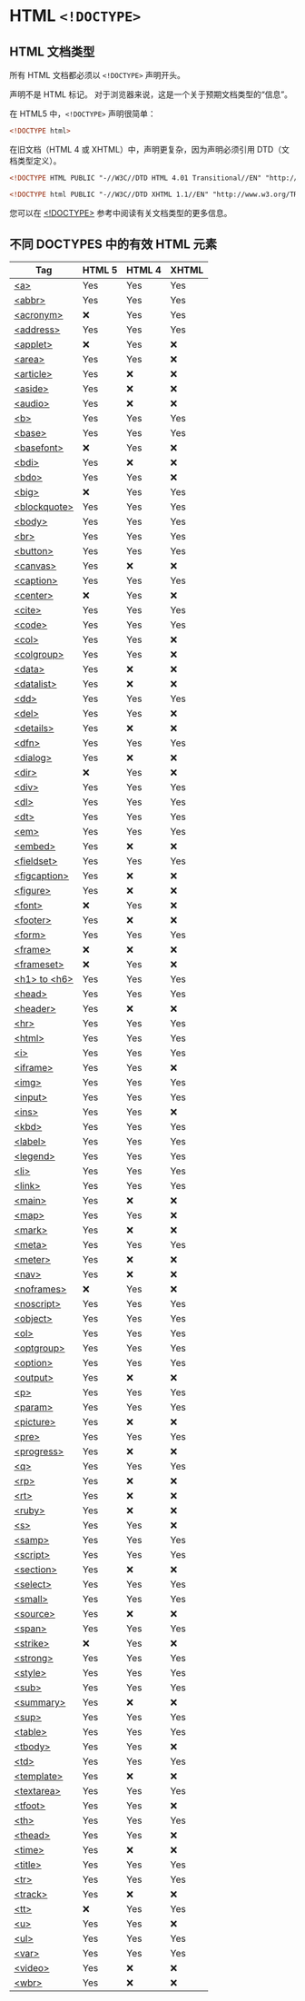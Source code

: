HTML `<!DOCTYPE>`
===

## HTML 文档类型

所有 HTML 文档都必须以 `<!DOCTYPE>` 声明开头。

声明不是 HTML 标记。 对于浏览器来说，这是一个关于预期文档类型的“信息”。

在 HTML5 中，`<!DOCTYPE>` 声明很简单：

```html
<!DOCTYPE html>
```

在旧文档（HTML 4 或 XHTML）中，声明更复杂，因为声明必须引用 DTD（文档类型定义）。

```html
<!DOCTYPE HTML PUBLIC "-//W3C//DTD HTML 4.01 Transitional//EN" "http://www.w3.org/TR/html4/loose.dtd">
```

```html
<!DOCTYPE html PUBLIC "-//W3C//DTD XHTML 1.1//EN" "http://www.w3.org/TR/xhtml11/DTD/xhtml11.dtd">
```

您可以在 [<!DOCTYPE>](../tags/doctype.md) 参考中阅读有关文档类型的更多信息。


## 不同 DOCTYPES 中的有效 HTML 元素


| Tag | HTML 5 | HTML 4 | XHTML |
| ---- | ---- | ---- | ---- |
| [&lt;a&gt;](../tags/a.md) | Yes | Yes | Yes |
| [&lt;abbr&gt;](../tags/abbr.md) |Yes | Yes | Yes |
| [&lt;acronym&gt;](../tags/acronym.md) | ❌ | Yes | Yes |
| [&lt;address&gt;](../tags/address.md) |Yes | Yes | Yes |
| [&lt;applet&gt;](../tags/applet.md) | ❌ | Yes | ❌ |
| [&lt;area&gt;](../tags/area.md) |Yes | Yes | ❌ |
| [&lt;article&gt;](../tags/article.md) |Yes | ❌ | ❌ |
| [&lt;aside&gt;](../tags/aside.md) |Yes | ❌ | ❌ |
| [&lt;audio&gt;](../tags/audio.md) |Yes | ❌ | ❌ |
| [&lt;b&gt;](../tags/b.md) |Yes | Yes | Yes |
| [&lt;base&gt;](../tags/base.md) |Yes | Yes | Yes |
| [&lt;basefont&gt;](../tags/basefont.md) | ❌ | Yes | ❌ |
| [&lt;bdi&gt;](../tags/bdi.md) |Yes | ❌ | ❌ |
| [&lt;bdo&gt;](../tags/bdo.md) |Yes | Yes | ❌ |
| [&lt;big&gt;](../tags/big.md) | ❌ | Yes | Yes |
| [&lt;blockquote&gt;](../tags/blockquote.md) |Yes | Yes | Yes |
| [&lt;body&gt;](../tags/body.md) |Yes | Yes | Yes |
| [&lt;br&gt;](../tags/br.md) |Yes | Yes | Yes |
| [&lt;button&gt;](../tags/button.md) |Yes | Yes | Yes |
| [&lt;canvas&gt;](../tags/canvas.md) |Yes | ❌ | ❌ |
| [&lt;caption&gt;](../tags/caption.md) |Yes | Yes | Yes |
| [&lt;center&gt;](../tags/center.md) | ❌ | Yes | ❌ |
| [&lt;cite&gt;](../tags/cite.md) |Yes | Yes | Yes |
| [&lt;code&gt;](../tags/code.md) |Yes | Yes | Yes |
| [&lt;col&gt;](../tags/col.md) |Yes | Yes | ❌ |
| [&lt;colgroup&gt;](../tags/colgroup.md) |Yes | Yes | ❌ |
| [&lt;data&gt;](../tags/data.md) |Yes | ❌ | ❌ |
| [&lt;datalist&gt;](../tags/datalist.md) |Yes | ❌ | ❌ |
| [&lt;dd&gt;](../tags/dd.md) |Yes | Yes | Yes |
| [&lt;del&gt;](../tags/del.md) |Yes | Yes | ❌ |
| [&lt;details&gt;](../tags/details.md) |Yes | ❌ | ❌ |
| [&lt;dfn&gt;](../tags/dfn.md) |Yes | Yes | Yes |
| [&lt;dialog&gt;](../tags/dialog.md) |Yes | ❌ | ❌ |
| [&lt;dir&gt;](../tags/dir.md) | ❌ | Yes | ❌ |
| [&lt;div&gt;](../tags/div.md) |Yes | Yes | Yes |
| [&lt;dl&gt;](../tags/dl.md) |Yes | Yes | Yes |
| [&lt;dt&gt;](../tags/dt.md) |Yes | Yes | Yes |
| [&lt;em&gt;](../tags/em.md) |Yes | Yes | Yes |
| [&lt;embed&gt;](../tags/embed.md) |Yes | ❌ | ❌ |
| [&lt;fieldset&gt;](../tags/fieldset.md) |Yes | Yes | Yes |
| [&lt;figcaption&gt;](../tags/figcaption.md) |Yes | ❌ | ❌ |
| [&lt;figure&gt;](../tags/figure.md) |Yes | ❌ | ❌ |
| [&lt;font&gt;](../tags/font.md) | ❌ | Yes | ❌ |
| [&lt;footer&gt;](../tags/footer.md) |Yes | ❌ | ❌ |
| [&lt;form&gt;](../tags/form.md) |Yes | Yes | Yes |
| [&lt;frame&gt;](../tags/frame.md) | ❌ | ❌ | ❌ |
| [&lt;frameset&gt;](../tags/frameset.md) | ❌ | Yes | ❌ |
| [&lt;h1&gt; to &lt;h6&gt;](../tags/hn.md) |Yes | Yes | Yes |
| [&lt;head&gt;](../tags/head.md) |Yes | Yes | Yes |
| [&lt;header&gt;](../tags/header.md) |Yes | ❌ | ❌ |
| [&lt;hr&gt;](../tags/hr.md) |Yes | Yes | Yes |
| [&lt;html&gt;](../tags/html.md) |Yes | Yes | Yes |
| [&lt;i&gt;](../tags/i.md) |Yes | Yes | Yes |
| [&lt;iframe&gt;](../tags/iframe.md) |Yes | Yes | ❌ |
| [&lt;img&gt;](../tags/img.md) |Yes | Yes | Yes |
| [&lt;input&gt;](../tags/input.md) |Yes | Yes | Yes |
| [&lt;ins&gt;](../tags/ins.md) |Yes | Yes | ❌ |
| [&lt;kbd&gt;](../tags/kbd.md) |Yes | Yes | Yes |
| [&lt;label&gt;](../tags/label.md) |Yes | Yes | Yes |
| [&lt;legend&gt;](../tags/legend.md) |Yes | Yes | Yes |
| [&lt;li&gt;](../tags/li.md) |Yes | Yes | Yes |
| [&lt;link&gt;](../tags/link.md) |Yes | Yes | Yes |
| [&lt;main&gt;](../tags/main.md) |Yes | ❌ | ❌ |
| [&lt;map&gt;](../tags/map.md) |Yes | Yes | ❌ |
| [&lt;mark&gt;](../tags/mark.md) |Yes | ❌ | ❌ |
| [&lt;meta&gt;](../tags/meta.md) |Yes | Yes | Yes |
| [&lt;meter&gt;](../tags/meter.md) |Yes | ❌ | ❌ |
| [&lt;nav&gt;](../tags/nav.md) |Yes | ❌ | ❌ |
| [&lt;noframes&gt;](../tags/noframes.md) | ❌ | Yes | ❌ |
| [&lt;noscript&gt;](../tags/noscript.md) |Yes | Yes | Yes |
| [&lt;object&gt;](../tags/object.md) |Yes | Yes | Yes |
| [&lt;ol&gt;](../tags/ol.md) |Yes | Yes | Yes |
| [&lt;optgroup&gt;](../tags/optgroup.md) |Yes | Yes | Yes |
| [&lt;option&gt;](../tags/option.md) |Yes | Yes | Yes |
| [&lt;output&gt;](../tags/output.md) |Yes | ❌ | ❌ |
| [&lt;p&gt;](../tags/p.md) |Yes | Yes | Yes |
| [&lt;param&gt;](../tags/param.md) |Yes | Yes | Yes |
| [&lt;picture&gt;](../tags/picture.md) |Yes | ❌ | ❌ |
| [&lt;pre&gt;](../tags/pre.md) |Yes | Yes | Yes |
| [&lt;progress&gt;](../tags/progress.md) |Yes | ❌ | ❌ |
| [&lt;q&gt;](../tags/q.md) |Yes | Yes | Yes |
| [&lt;rp&gt;](../tags/rp.md) |Yes | ❌ | ❌ |
| [&lt;rt&gt;](../tags/rt.md) |Yes | ❌ | ❌ |
| [&lt;ruby&gt;](../tags/ruby.md) |Yes | ❌ | ❌ |
| [&lt;s&gt;](../tags/s.md) |Yes | Yes | ❌ |
| [&lt;samp&gt;](../tags/samp.md) |Yes | Yes | Yes |
| [&lt;script&gt;](../tags/script.md) |Yes | Yes | Yes |
| [&lt;section&gt;](../tags/section.md) |Yes | ❌ | ❌ |
| [&lt;select&gt;](../tags/select.md) |Yes | Yes | Yes |
| [&lt;small&gt;](../tags/small.md) |Yes | Yes | Yes |
| [&lt;source&gt;](../tags/source.md) |Yes | ❌ | ❌ |
| [&lt;span&gt;](../tags/span.md) |Yes | Yes | Yes |
| [&lt;strike&gt;](../tags/strike.md) | ❌ | Yes | ❌ |
| [&lt;strong&gt;](../tags/strong.md) |Yes | Yes | Yes |
| [&lt;style&gt;](../tags/style.md) |Yes | Yes | Yes |
| [&lt;sub&gt;](../tags/sub.md) |Yes | Yes | Yes |
| [&lt;summary&gt;](../tags/summary.md) |Yes | ❌ | ❌ |
| [&lt;sup&gt;](../tags/sup.md) |Yes | Yes | Yes |
| [&lt;table&gt;](../tags/table.md) |Yes | Yes | Yes |
| [&lt;tbody&gt;](../tags/tbody.md) |Yes | Yes | ❌ |
| [&lt;td&gt;](../tags/td.md) |Yes | Yes | Yes |
| [&lt;template&gt;](../tags/template.md) |Yes | ❌ | ❌ |
| [&lt;textarea&gt;](../tags/textarea.md) |Yes | Yes | Yes |
| [&lt;tfoot&gt;](../tags/tfoot.md) |Yes | Yes | ❌ |
| [&lt;th&gt;](../tags/th.md) |Yes | Yes | Yes |
| [&lt;thead&gt;](../tags/thead.md) |Yes | Yes | ❌ |
| [&lt;time&gt;](../tags/time.md) |Yes | ❌ | ❌ |
| [&lt;title&gt;](../tags/title.md) |Yes | Yes | Yes |
| [&lt;tr&gt;](../tags/tr.md) |Yes | Yes | Yes |
| [&lt;track&gt;](../tags/track.md) |Yes | ❌ | ❌ |
| [&lt;tt&gt;](../tags/tt.md) | ❌ | Yes | Yes |
| [&lt;u&gt;](../tags/u.md) |Yes | Yes | ❌ |
| [&lt;ul&gt;](../tags/ul.md) |Yes | Yes | Yes |
| [&lt;var&gt;](../tags/var.md) |Yes | Yes | Yes |
| [&lt;video&gt;](../tags/video.md) |Yes | ❌ | ❌ |
| [&lt;wbr&gt;](../tags/wbr.md) |Yes | ❌ | ❌ |
<!--rehype:style=width: 100%; display: inline-table;-->